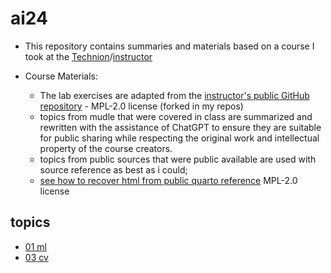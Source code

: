 # ai24

* This repository contains summaries and materials based on a course I took at the [Technion](https://cont-edu.technion.ac.il/programs/%D7%94%D7%9B%D7%A9%D7%A8%D7%95%D7%AA-%D7%9C%D7%AA%D7%97%D7%95%D7%9E%D7%99-ai/%D7%94%D7%9B%D7%A9%D7%A8%D7%AA-%D7%9E%D7%A4%D7%AA%D7%97%D7%99-ai/)/[instructor](https://cont-edu.technion.ac.il/staff/lecturers/%d7%a8%d7%95%d7%a2%d7%99-%d7%90%d7%91%d7%99%d7%98%d7%9c/)

* Course Materials: 
    * The lab exercises are adapted from the [instructor's public GitHub repository](https://github.com/FixelAlgorithmsTeam/FixelCourses/tree/master/AIProgram) -  MPL-2.0 license  (forked in my repos)
    * topics from mudle that were covered in class are summarized and rewritten with the assistance of ChatGPT to ensure they are suitable for public sharing while respecting the original work and intellectual property of the course creators.
    * topics from public sources that were public available are used with source reference as best as i could;
    * [see how to recover html from public quarto reference](./env/quarto.md)  MPL-2.0 license 


## topics
* [01 ml](./01_ml/readme.md)
* [03 cv](./03_cv/readme.md)
